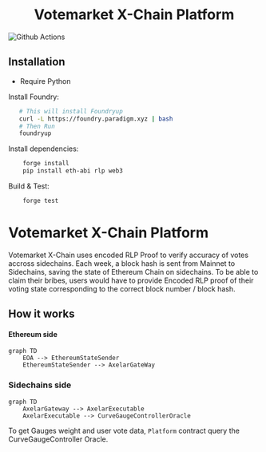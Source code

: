 # <h1 align="center"> Votemarket X-Chain Platform </h1>

![Github Actions](https://github.com/StakeDAO/crosschainBribe/workflows/CI/badge.svg)

## Installation

- Require Python

Install Foundry:
```bash
   # This will install Foundryup
   curl -L https://foundry.paradigm.xyz | bash
   # Then Run
   foundryup
```

Install dependencies:

```bash
    forge install
    pip install eth-abi rlp web3
```

Build & Test:
```bash
    forge test
```

# Votemarket X-Chain Platform

Votemarket X-Chain uses encoded RLP Proof to verify accuracy of votes accross sidechains. Each week, a block hash is sent from Mainnet to Sidechains, saving the state of Ethereum Chain on
sidechains. To be able to claim their bribes, users would have to provide Encoded RLP proof of their voting state corresponding to the correct block number / block hash.

## How it works

#### Ethereum side

```mermaid
graph TD
	EOA --> EthereumStateSender
	EthereumStateSender --> AxelarGateWay
```

### Sidechains side

```mermaid
graph TD
	AxelarGateway --> AxelarExecutable
	AxelarExecutable --> CurveGaugeControllerOracle
```

To get Gauges weight and user vote data, `Platform` contract query the CurveGaugeController Oracle.